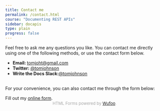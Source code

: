 ```yaml
---
title: Contact me
permalink: /contact.html
course: "Documenting REST APIs"
sidebar: docapis
type: plain
progress: false
---
```


Feel free to ask me any questions you like. You can contact me directly using one of the following methods, or use the contact form below.

<ul>
  <li><strong>Email: </strong><a href="mailto:tomjoht@gmail.com">tomjoht@gmail.com</a></li>
  <li><strong>Twitter: </strong><a href="http://twitter.com/tomjohnson" target="\_blank">@tomjohnson</a></li>
  <li><strong>Write the Docs Slack:</strong><a href="https://writethedocs.slack.com/team/tomjohnson" target="\_blank">@tomjohnson</a></li>
</ul>

<div style="margin-top:30px;"></div>

For your convenience, you can also contact me through the form below:

<div style="margin-bottom:15px; padding-bottom:10px;">
<div id="wufoo-mlxbnfd14yabfn">
  Fill out my <a href="https://idratherbewriting.wufoo.com/forms/mlxbnfd14yabfn">online form</a>.
</div>
<div id="wuf-adv" style="font-family:inherit;font-size: small;color:#a7a7a7;text-align:center;display:block;">HTML Forms powered by <a href="http://www.wufoo.com">Wufoo</a>.</div>
<script type="text/javascript">var mlxbnfd14yabfn;(function(d, t) {
  var s = d.createElement(t), options = {
    'userName':'idratherbewriting',
    'formHash':'mlxbnfd14yabfn',
    'autoResize':true,
    'height':'660',
    'async':true,
    'host':'wufoo.com',
    'header':'show',
    'ssl':true};
  s.src = ('https:' == d.location.protocol ? 'https://' : 'http://') + 'www.wufoo.com/scripts/embed/form.js';
  s.onload = s.onreadystatechange = function() {
    var rs = this.readyState; if (rs) if (rs != 'complete') if (rs != 'loaded') return;
    try { mlxbnfd14yabfn = new WufooForm();mlxbnfd14yabfn.initialize(options);mlxbnfd14yabfn.display(); } catch (e) {}};
  var scr = d.getElementsByTagName(t)[0], par = scr.parentNode; par.insertBefore(s, scr);
})(document, 'script');</script>

</div>

